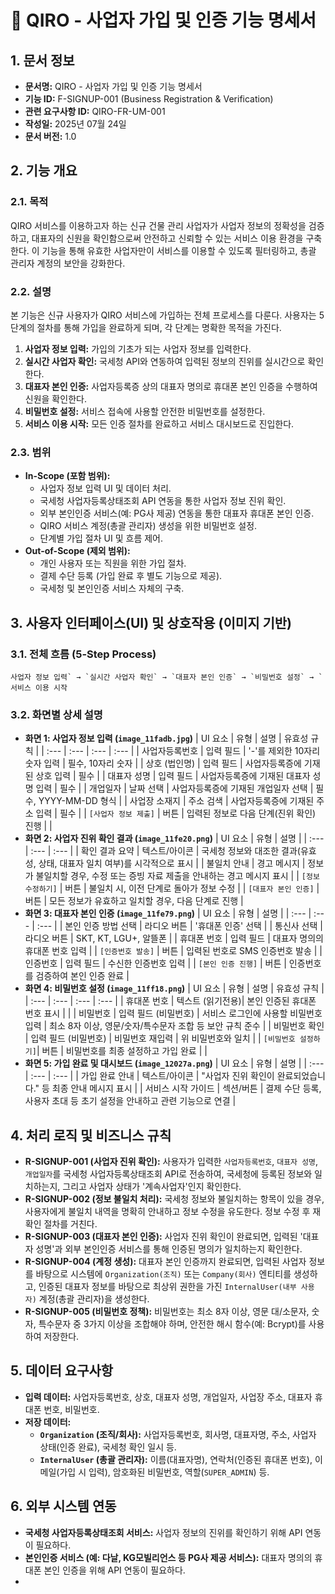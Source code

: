 # 📝 QIRO - 사업자 가입 및 인증 기능 명세서

## 1. 문서 정보

- **문서명:** QIRO - 사업자 가입 및 인증 기능 명세서
- **기능 ID:** F-SIGNUP-001 (Business Registration & Verification)
- **관련 요구사항 ID:** QIRO-FR-UM-001
- **작성일:** 2025년 07월 24일
- **문서 버전:** 1.0

## 2. 기능 개요

### 2.1. 목적

QIRO 서비스를 이용하고자 하는 신규 건물 관리 사업자가 사업자 정보의 정확성을 검증하고, 대표자의 신원을 확인함으로써 안전하고 신뢰할 수 있는 서비스 이용 환경을 구축한다. 이 기능을 통해 유효한 사업자만이 서비스를 이용할 수 있도록 필터링하고, 총괄 관리자 계정의 보안을 강화한다.

### 2.2. 설명

본 기능은 신규 사용자가 QIRO 서비스에 가입하는 전체 프로세스를 다룬다. 사용자는 5단계의 절차를 통해 가입을 완료하게 되며, 각 단계는 명확한 목적을 가진다.

1. **사업자 정보 입력:** 가입의 기초가 되는 사업자 정보를 입력한다.
2. **실시간 사업자 확인:** 국세청 API와 연동하여 입력된 정보의 진위를 실시간으로 확인한다.
3. **대표자 본인 인증:** 사업자등록증 상의 대표자 명의로 휴대폰 본인 인증을 수행하여 신원을 확인한다.
4. **비밀번호 설정:** 서비스 접속에 사용할 안전한 비밀번호를 설정한다.
5. **서비스 이용 시작:** 모든 인증 절차를 완료하고 서비스 대시보드로 진입한다.

### 2.3. 범위

- **In-Scope (포함 범위):**
  - 사업자 정보 입력 UI 및 데이터 처리.
  - 국세청 사업자등록상태조회 API 연동을 통한 사업자 정보 진위 확인.
  - 외부 본인인증 서비스(예: PG사 제공) 연동을 통한 대표자 휴대폰 본인 인증.
  - QIRO 서비스 계정(총괄 관리자) 생성을 위한 비밀번호 설정.
  - 단계별 가입 절차 UI 및 흐름 제어.
- **Out-of-Scope (제외 범위):**
  - 개인 사용자 또는 직원을 위한 가입 절차.
  - 결제 수단 등록 (가입 완료 후 별도 기능으로 제공).
  - 국세청 및 본인인증 서비스 자체의 구축.

## 3. 사용자 인터페이스(UI) 및 상호작용 (이미지 기반)

### 3.1. 전체 흐름 (5-Step Process)

```
사업자 정보 입력` → `실시간 사업자 확인` → `대표자 본인 인증` → `비밀번호 설정` → `서비스 이용 시작
```

### 3.2. 화면별 상세 설명

- **화면 1: 사업자 정보 입력 (`image_11fadb.jpg`)**
| UI 요소 | 유형 | 설명 | 유효성 규칙 |
| :--- | :--- | :--- | :--- |
| 사업자등록번호 | 입력 필드 | '-'를 제외한 10자리 숫자 입력 | 필수, 10자리 숫자 |
| 상호 (법인명) | 입력 필드 | 사업자등록증에 기재된 상호 입력 | 필수 |
| 대표자 성명 | 입력 필드 | 사업자등록증에 기재된 대표자 성명 입력 | 필수 |
| 개업일자 | 날짜 선택 | 사업자등록증에 기재된 개업일자 선택 | 필수, YYYY-MM-DD 형식 |
| 사업장 소재지 | 주소 검색 | 사업자등록증에 기재된 주소 입력 | 필수 |
| `[사업자 정보 제출]` | 버튼 | 입력된 정보로 다음 단계(진위 확인) 진행 | |
- **화면 2: 사업자 진위 확인 결과 (`image_11fe20.png`)**
| UI 요소 | 유형 | 설명 | | :--- | :--- | :--- |
| 확인 결과 요약 | 텍스트/아이콘 | 국세청 정보와 대조한 결과(유효성, 상태, 대표자 일치 여부)를 시각적으로 표시 |
| 불일치 안내 | 경고 메시지 | 정보가 불일치할 경우, 수정 또는 증빙 자료 제출을 안내하는 경고 메시지 표시 |
| `[정보 수정하기]` | 버튼 | 불일치 시, 이전 단계로 돌아가 정보 수정 |
| `[대표자 본인 인증]` | 버튼 | 모든 정보가 유효하고 일치할 경우, 다음 단계로 진행 |
- **화면 3: 대표자 본인 인증 (`image_11fe79.png`)**
| UI 요소 | 유형 | 설명 |
| :--- | :--- | :--- |
| 본인 인증 방법 선택 | 라디오 버튼 | '휴대폰 인증' 선택 |
| 통신사 선택 | 라디오 버튼 | SKT, KT, LGU+, 알뜰폰 |
| 휴대폰 번호 | 입력 필드 | 대표자 명의의 휴대폰 번호 입력 |
| `[인증번호 발송]` | 버튼 | 입력된 번호로 SMS 인증번호 발송 |
| 인증번호 | 입력 필드 | 수신한 인증번호 입력 |
| `[본인 인증 진행]` | 버튼 | 인증번호를 검증하여 본인 인증 완료 |
- **화면 4: 비밀번호 설정 (`image_11ff18.png`)**
| UI 요소 | 유형 | 설명 | 유효성 규칙 |
| :--- | :--- | :--- | :--- |
| 휴대폰 번호 | 텍스트 (읽기전용)| 본인 인증된 휴대폰 번호 표시 | |
| 비밀번호 | 입력 필드 (비밀번호) | 서비스 로그인에 사용할 비밀번호 입력 | 최소 8자 이상, 영문/숫자/특수문자 조합 등 보안 규칙 준수 |
| 비밀번호 확인 | 입력 필드 (비밀번호) | 비밀번호 재입력 | 위 비밀번호와 일치 |
| `[비밀번호 설정하기]`| 버튼 | 비밀번호를 최종 설정하고 가입 완료 | |
- **화면 5: 가입 완료 및 대시보드 (`image_12027a.png`)**
| UI 요소 | 유형 | 설명 |
| :--- | :--- | :--- |
| 가입 완료 안내 | 텍스트/아이콘 | "사업자 진위 확인이 완료되었습니다." 등 최종 안내 메시지 표시 |
| 서비스 시작 가이드 | 섹션/버튼 | 결제 수단 등록, 사용자 초대 등 초기 설정을 안내하고 관련 기능으로 연결 |

## 4. 처리 로직 및 비즈니스 규칙

- **R-SIGNUP-001 (사업자 진위 확인):** 사용자가 입력한 `사업자등록번호`, `대표자 성명`, `개업일자`를 국세청 사업자등록상태조회 API로 전송하여, 국세청에 등록된 정보와 일치하는지, 그리고 사업자 상태가 '계속사업자'인지 확인한다.
- **R-SIGNUP-002 (정보 불일치 처리):** 국세청 정보와 불일치하는 항목이 있을 경우, 사용자에게 불일치 내역을 명확히 안내하고 정보 수정을 유도한다. 정보 수정 후 재확인 절차를 거친다.
- **R-SIGNUP-003 (대표자 본인 인증):** 사업자 진위 확인이 완료되면, 입력된 '대표자 성명'과 외부 본인인증 서비스를 통해 인증된 명의가 일치하는지 확인한다.
- **R-SIGNUP-004 (계정 생성):** 대표자 본인 인증까지 완료되면, 입력된 사업자 정보를 바탕으로 시스템에 `Organization(조직)` 또는 `Company(회사)` 엔티티를 생성하고, 인증된 대표자 정보를 바탕으로 최상위 권한을 가진 `InternalUser(내부 사용자)` 계정(총괄 관리자)을 생성한다.
- **R-SIGNUP-005 (비밀번호 정책):** 비밀번호는 최소 8자 이상, 영문 대/소문자, 숫자, 특수문자 중 3가지 이상을 조합해야 하며, 안전한 해시 함수(예: Bcrypt)를 사용하여 저장한다.

## 5. 데이터 요구사항

- **입력 데이터:** 사업자등록번호, 상호, 대표자 성명, 개업일자, 사업장 주소, 대표자 휴대폰 번호, 비밀번호.
- **저장 데이터:**
  - **`Organization` (조직/회사):** 사업자등록번호, 회사명, 대표자명, 주소, 사업자 상태(인증 완료), 국세청 확인 일시 등.
  - **`InternalUser` (총괄 관리자):** 이름(대표자명), 연락처(인증된 휴대폰 번호), 이메일(가입 시 입력), 암호화된 비밀번호, 역할(`SUPER_ADMIN`) 등.

## 6. 외부 시스템 연동

- **국세청 사업자등록상태조회 서비스:** 사업자 정보의 진위를 확인하기 위해 API 연동이 필요하다.
- **본인인증 서비스 (예: 다날, KG모빌리언스 등 PG사 제공 서비스):** 대표자 명의의 휴대폰 본인 인증을 위해 API 연동이 필요하다.
- 
